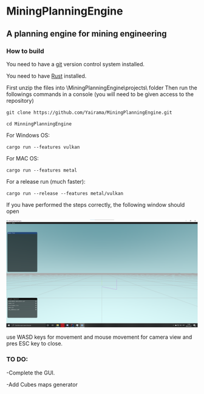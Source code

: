 # MiningPlanningEngine

## A planning engine for mining engineering

### How to build

You need to have a [git][gitLink] version control system installed.

You need to have [Rust][RustLink] installed.

[RustLink]:https://www.rust-lang.org/tools/install
[gitLink]:https://git-scm.com
First unzip the files into \MiningPlanningEngine\projects\ folder
Then run the followings commands in a console (you will need to be given access to the repository)
```
git clone https://github.com/Yairama/MiningPlanningEngine.git
```
```
cd MinningPlanningEngine
```
For Windows OS:
```
cargo run --features vulkan
```
For MAC OS:
```
cargo run --features metal
```

For a release run (much faster):
```
cargo run --release --features metal/vulkan
```

If you have performed the steps correctly, the following window should open

![In-game screenshot](screenshots/2021-01-08.png)

use WASD keys for movement and mouse movement for camera view and pres ESC key to close.

### TO DO:

-Complete the GUI.

-Add Cubes maps generator

